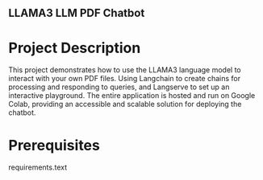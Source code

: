 ## LLAMA3 LLM PDF Chatbot
# Project Description
This project demonstrates how to use the LLAMA3 language model to interact with your own PDF files. Using Langchain to create chains for processing and responding to queries, and Langserve to set up an interactive playground. The entire application is hosted and run on Google Colab, providing an accessible and scalable solution for deploying the chatbot.

# Prerequisites
requirements.text


